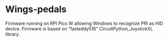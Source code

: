 # Wings-pedals
Firmware running on RPI Pico W allowing Windows to recognize PRI as HID device. Firmware is based on "fasteddy516"  CircuitPython_JoystickXL library.
